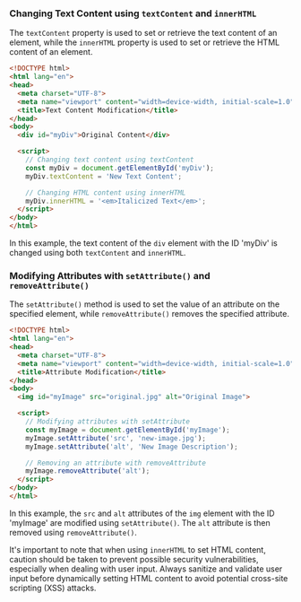 ### Changing Text Content using `textContent` and `innerHTML`

The `textContent` property is used to set or retrieve the text content of an element, while the `innerHTML` property is used to set or retrieve the HTML content of an element.

```html
<!DOCTYPE html>
<html lang="en">
<head>
  <meta charset="UTF-8">
  <meta name="viewport" content="width=device-width, initial-scale=1.0">
  <title>Text Content Modification</title>
</head>
<body>
  <div id="myDiv">Original Content</div>

  <script>
    // Changing text content using textContent
    const myDiv = document.getElementById('myDiv');
    myDiv.textContent = 'New Text Content';

    // Changing HTML content using innerHTML
    myDiv.innerHTML = '<em>Italicized Text</em>';
  </script>
</body>
</html>
```

In this example, the text content of the `div` element with the ID 'myDiv' is changed using both `textContent` and `innerHTML`.

### Modifying Attributes with `setAttribute()` and `removeAttribute()`

The `setAttribute()` method is used to set the value of an attribute on the specified element, while `removeAttribute()` removes the specified attribute.

```html
<!DOCTYPE html>
<html lang="en">
<head>
  <meta charset="UTF-8">
  <meta name="viewport" content="width=device-width, initial-scale=1.0">
  <title>Attribute Modification</title>
</head>
<body>
  <img id="myImage" src="original.jpg" alt="Original Image">

  <script>
    // Modifying attributes with setAttribute
    const myImage = document.getElementById('myImage');
    myImage.setAttribute('src', 'new-image.jpg');
    myImage.setAttribute('alt', 'New Image Description');

    // Removing an attribute with removeAttribute
    myImage.removeAttribute('alt');
  </script>
</body>
</html>
```

In this example, the `src` and `alt` attributes of the `img` element with the ID 'myImage' are modified using `setAttribute()`. The `alt` attribute is then removed using `removeAttribute()`.

It's important to note that when using `innerHTML` to set HTML content, caution should be taken to prevent possible security vulnerabilities, especially when dealing with user input. Always sanitize and validate user input before dynamically setting HTML content to avoid potential cross-site scripting (XSS) attacks.
